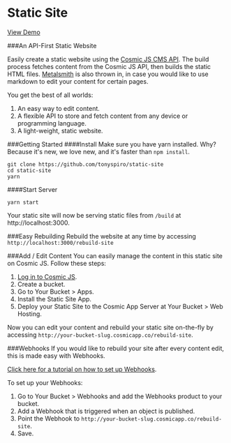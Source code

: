 # Static Site

[View Demo](http://static-site.cosmicapp.co)

###An API-First Static Website

Easily create a static website using the [Cosmic JS CMS API](https://cosmicjs.com). The build process fetches content from the Cosmic JS API, then builds the static HTML files.  [Metalsmith](http://www.metalsmith.io/) is also thrown in, in case you would like to use markdown to edit your content for certain pages.

You get the best of all worlds:

1. An easy way to edit content.
2. A flexible API to store and fetch content from any device or programming language.
3. A light-weight, static website.

###Getting Started
####Install
Make sure you have yarn installed.  Why?  Because it's new, we love new, and it's faster than `npm install`.
```
git clone https://github.com/tonyspiro/static-site
cd static-site
yarn
```
####Start Server
```
yarn start
```
Your static site will now be serving static files from `/build` at http://localhost:3000.

###Easy Rebuilding
Rebuild the website at any time by accessing `http://localhost:3000/rebuild-site`

###Add / Edit Content
You can easily manage the content in this static site on Cosmic JS.  Follow these steps:

1. [Log in to Cosmic JS](https://cosmicjs.com).
2. Create a bucket.
3. Go to Your Bucket > Apps.
4. Install the Static Site App.
5. Deploy your Static Site to the Cosmic App Server at Your Bucket > Web Hosting.

Now you can edit your content and rebuild your static site on-the-fly by accessing `http://your-bucket-slug.cosmicapp.co/rebuild-site`.  

###Webhooks
If you would like to rebuild your site after every content edit, this is made easy with Webhooks.

[Click here for a tutorial on how to set up Webhooks](https://cosmicjs.com/blog/adding-webhooks-in-4-steps).

To set up your Webhooks:

1. Go to Your Bucket > Webhooks and add the Webhooks product to your bucket.
2. Add a Webhook that is triggered when an object is published.
3. Point the Webhook to `http://your-bucket-slug.cosmicapp.co/rebuild-site`.
4. Save.
